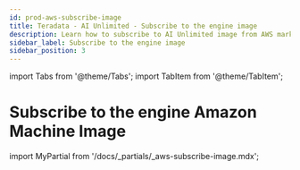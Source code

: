 ```yaml
---
id: prod-aws-subscribe-image
title: Teradata - AI Unlimited - Subscribe to the engine image
description: Learn how to subscribe to AI Unlimited image from AWS marketplace.
sidebar_label: Subscribe to the engine image	
sidebar_position: 3
---
```

import Tabs from '@theme/Tabs';
import TabItem from '@theme/TabItem';

# Subscribe to the engine Amazon Machine Image

import MyPartial from '/docs/_partials/_aws-subscribe-image.mdx';

<MyPartial />